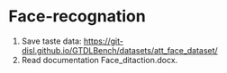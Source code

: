 # Face-recognation
1. Save taste data: https://git-disl.github.io/GTDLBench/datasets/att_face_dataset/
2. Read documentation Face_ditaction.docx.
